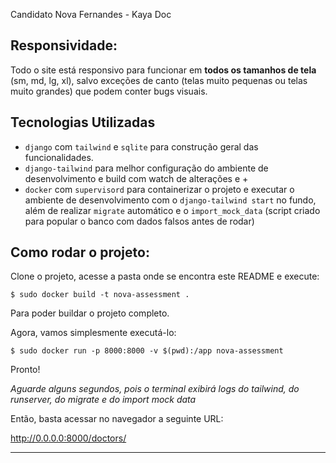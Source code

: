 Candidato Nova Fernandes - Kaya Doc

## Responsividade:

Todo o site está responsivo para funcionar em **todos os tamanhos de tela** (sm, md, lg, xl), salvo exceções de canto (telas muito pequenas ou telas muito grandes) que podem conter bugs visuais.


## Tecnologias Utilizadas
- `django` com `tailwind` e `sqlite` para construção geral das funcionalidades.
- `django-tailwind` para melhor configuração do ambiente de desenvolvimento e build com watch de alterações e +
- `docker` com `supervisord` para containerizar o projeto e executar o ambiente de desenvolvimento com o `django-tailwind start` no fundo, além de realizar `migrate` automático e o `import_mock_data` (script criado para popular o banco com dados falsos antes de rodar)

## Como rodar o projeto:

Clone o projeto, acesse a pasta onde se encontra este README e execute:

```
$ sudo docker build -t nova-assessment .
```

Para poder buildar o projeto completo.

Agora, vamos simplesmente executá-lo:

```
$ sudo docker run -p 8000:8000 -v $(pwd):/app nova-assessment
```

Pronto! 

_Aguarde alguns segundos, pois o terminal exibirá logs do tailwind, do runserver, do migrate e do import mock data_


Então, basta acessar no navegador a seguinte URL:

http://0.0.0.0:8000/doctors/

---
